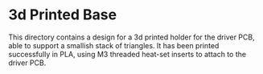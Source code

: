 # 3d Printed Base

This directory contains a design for a 3d printed holder for the driver PCB,
able to support a smallish stack of triangles. It has been printed successfully
in PLA, using M3 threaded heat-set inserts to attach to the driver PCB.
